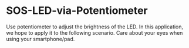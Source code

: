 # SOS-LED-via-Potentiometer
 Use potentiometer to adjust the brightness of the LED.
 In this application, we hope to apply it to the following scenario. Care about your eyes when using your smartphone/pad.
